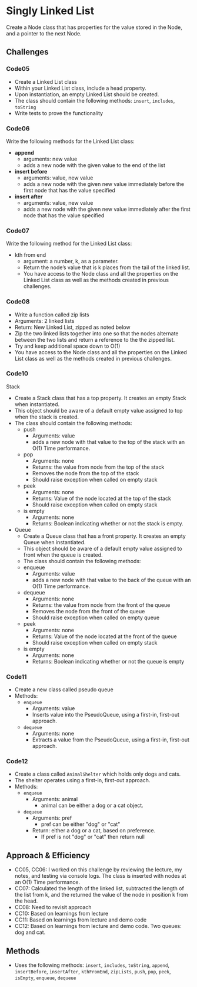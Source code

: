 # Singly Linked List

Create a Node class that has properties for the value stored in the Node, and a pointer to the next Node.

## Challenges

### Code05

* Create a Linked List class
* Within your Linked List class, include a head property.
* Upon instantiation, an empty Linked List should be created.
* The class should contain the following methods: `insert`, `includes`, `toString`
* Write tests to prove the functionality

### Code06

Write the following methods for the Linked List class:

* **append**
  * arguments: new value
  * adds a new node with the given value to the end of the list
* **insert before**
  * arguments: value, new value
  * adds a new node with the given new value immediately before the first node that has the value specified
* **insert after**
  * arguments: value, new value
  * adds a new node with the given new value immediately after the first node that has the value specified

### Code07

Write the following method for the Linked List class:

* kth from end
  * argument: a number, k, as a parameter.
  * Return the node’s value that is k places from the tail of the linked list.
  * You have access to the Node class and all the properties on the Linked List class as well as the methods created in previous challenges.

### Code08

* Write a function called zip lists
* Arguments: 2 linked lists
* Return: New Linked List, zipped as noted below
* Zip the two linked lists together into one so that the nodes alternate between the two lists and return a reference to the the zipped list.
* Try and keep additional space down to O(1)
* You have access to the Node class and all the properties on the Linked List class as well as the methods created in previous challenges.

### Code10

Stack

* Create a Stack class that has a top property. It creates an empty Stack when instantiated.
* This object should be aware of a default empty value assigned to top when the stack is created.
* The class should contain the following methods:
  * push
    * Arguments: value
    * adds a new node with that value to the top of the stack with an O(1) Time performance.
  * pop
    * Arguments: none
    * Returns: the value from node from the top of the stack
    * Removes the node from the top of the stack
    * Should raise exception when called on empty stack
  * peek
    * Arguments: none
    * Returns: Value of the node located at the top of the stack
    * Should raise exception when called on empty stack
  * is empty
    * Arguments: none
    * Returns: Boolean indicating whether or not the stack is empty.
* Queue
  * Create a Queue class that has a front property. It creates an empty Queue when instantiated.
  * This object should be aware of a default empty value assigned to front when the queue is created.
  * The class should contain the following methods:
  * enqueue
    * Arguments: value
    * adds a new node with that value to the back of the queue with an O(1) Time performance.
  * dequeue
    * Arguments: none
    * Returns: the value from node from the front of the queue
    * Removes the node from the front of the queue
    * Should raise exception when called on empty queue
  * peek
    * Arguments: none
    * Returns: Value of the node located at the front of the queue
    * Should raise exception when called on empty stack
  * is empty
    * Arguments: none
    * Returns: Boolean indicating whether or not the queue is empty

### Code11

* Create a new class called pseudo queue
* Methods:
  * `enqueue`
    * Arguments: value
    * Inserts value into the PseudoQueue, using a first-in, first-out approach.
  * `dequeue`
    * Arguments: none
    * Extracts a value from the PseudoQueue, using a first-in, first-out approach.

### Code12

* Create a class called `AnimalShelter` which holds only dogs and cats.
* The shelter operates using a first-in, first-out approach.
* Methods:
  * `enqueue`
    * Arguments: animal
      * animal can be either a dog or a cat object.
  * `dequeue`
    * Arguments: pref
      * pref can be either "dog" or "cat"
    * Return: either a dog or a cat, based on preference.
      * If pref is not "dog" or "cat" then return null

## Approach & Efficiency

* CC05, CC06: I worked on this challenge by reviewing the lecture, my notes, and testing via console logs. The class is inserted with nodes at an O(1) Time performance.
* CC07: Calculated the length of the linked list, subtracted the length of the list from k, and the returned the value of the node in position k from the head.
* CC08: Need to revisit approach
* CC10: Based on learnings from lecture
* CC11: Based on learnings from lecture and demo code
* CC12: Based on learnings from lecture and demo code. Two queues: dog and cat.

## Methods

* Uses the following methods: `insert`, `includes`, `toString`, `append`, `insertBefore`, `insertAfter`, `kthFromEnd`, `zipLists`, `push`, `pop`, `peek`, `isEmpty`, `enqueue`, `dequeue`
